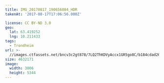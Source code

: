 ```yaml
---
title: IMG_20170817_190656084_HDR
takenAt: '2017-08-17T17:06:56.000Z'

license: CC BY-ND 3.0
geo:
  lat: 63.419252
  lng: 10.211433
tags:
  - Trondheim
url: >-
  //images.ctfassets.net/bncv3c2gt878/7LQ2ThKDVyAccx1GR5go8C/b184cdad268b4174d2a289b4451577b7/img_20170817_190656084_hdr_36589278116_o
size: 4632171
image:
  width: 3006
  height: 5344
---
```


